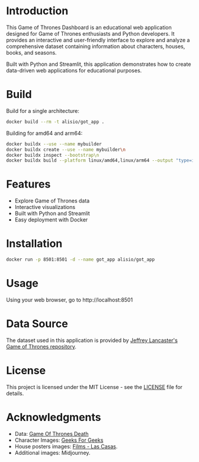 # Introduction

This Game of Thrones Dashboard is an educational web application designed for Game of Thrones enthusiasts and Python developers. It provides an interactive and user-friendly interface to explore and analyze a comprehensive dataset containing information about characters, houses, books, and seasons.

Built with Python and Streamlit, this application demonstrates how to create data-driven web applications for educational purposes.




# Build

Build for a single architecture:
```sh
docker build --rm -t alisio/got_app .
```

Building for amd64 and arm64:
```sh
docker buildx --use --name mybuilder
docker buildx create --use --name mybuilder\n
docker buildx inspect --bootstrap\n
docker buildx build --platform linux/amd64,linux/arm64 --output "type=image,push=true"  --tag alisio/got_app:latest --builder mybuilder .
```



# Features

* Explore Game of Thrones data
* Interactive visualizations
* Built with Python and Streamlit
* Easy deployment with Docker

# Installation 

```sh
docker run -p 8501:8501 -d --name got_app alisio/got_app 

```

# Usage

Using your web browser, go to http://localhost:8501

# Data Source

The dataset used in this application is provided by [Jeffrey Lancaster's Game of Thrones repository](https://github.com/jeffreylancaster/game-of-thrones).

# License

This project is licensed under the MIT License - see the [LICENSE]() file for details.

# Acknowledgments
* Data: [Game Of Thrones Death](https://data.world/datasaurusrex)
* Character Images: [Geeks For Geeks](https://www.geeksforgeeks.org/all-52-game-of-thrones-main-characters-ranked/)
* House posters images: [Films - Las Casas](https://www.pinterest.es/pin/47780446021705562/).
* Additional images: Midjourney.